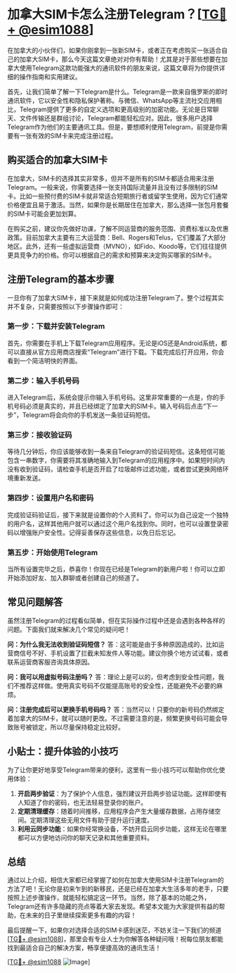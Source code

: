 # 加拿大SIM卡怎么注册Telegram？[[TG💪+ @esim1088](https://t.me/s/esim1088)]

在加拿大的小伙伴们，如果你刚拿到一张新SIM卡，或者正在考虑购买一张适合自己的加拿大SIM卡，那么今天这篇文章绝对对你有帮助！尤其是对于那些想要在加拿大使用Telegram这款功能强大的通讯软件的朋友来说，这篇文章将为你提供详细的操作指南和实用建议。

首先，让我们简单了解一下Telegram是什么。Telegram是一款来自俄罗斯的即时通讯软件，它以安全性和隐私保护著称。与微信、WhatsApp等主流社交应用相比，Telegram提供了更多的自定义选项和更高级别的加密功能。无论是日常聊天、文件传输还是群组讨论，Telegram都能轻松应对。因此，很多用户选择Telegram作为他们的主要通讯工具。但是，要想顺利使用Telegram，前提是你需要有一张有效的SIM卡来完成注册过程。

## 购买适合的加拿大SIM卡

在加拿大，SIM卡的选择其实非常多，但并不是所有的SIM卡都适合用来注册Telegram。一般来说，你需要选择一张支持国际流量并且没有过多限制的SIM卡。比如一些预付费的SIM卡就非常适合短期旅行者或留学生使用，因为它们通常价格便宜且易于激活。当然，如果你是长期居住在加拿大，那么选择一张包月套餐的SIM卡可能会更加划算。

在购买之前，建议你先做好功课，了解不同运营商的服务范围、资费标准以及优惠政策。目前加拿大主要有三大运营商：Bell、Rogers和Telus，它们覆盖了大部分地区。此外，还有一些虚拟运营商（MVNO），如Fido、Koodo等，它们往往提供更具竞争力的价格。你可以根据自己的需求和预算来决定购买哪家的SIM卡。

## 注册Telegram的基本步骤

一旦你有了加拿大SIM卡，接下来就是如何成功注册Telegram了。整个过程其实并不复杂，只需要按照以下步骤操作即可：

### 第一步：下载并安装Telegram

首先，你需要在手机上下载Telegram应用程序。无论是iOS还是Android系统，都可以直接从官方应用商店搜索“Telegram”进行下载。下载完成后打开应用，你会看到一个简洁明快的界面。

### 第二步：输入手机号码

进入Telegram后，系统会提示你输入手机号码。这里非常重要的一点是，你的手机号码必须是真实的，并且已经绑定了加拿大的SIM卡。输入号码后点击“下一步”，Telegram将会向你的手机发送一条验证码短信。

### 第三步：接收验证码

等待几分钟后，你应该能够收到一条来自Telegram的验证码短信。这条短信可能包含一串数字，你需要将其准确地输入到Telegram的应用程序中。如果短时间内没有收到验证码，请检查手机是否开启了垃圾邮件过滤功能，或者尝试更换网络环境重新发送。

### 第四步：设置用户名和密码

完成验证码验证后，接下来就是设置你的个人资料了。你可以为自己设定一个独特的用户名，这样其他用户就可以通过这个用户名找到你。同时，也可以设置登录密码以增强账户安全性。记得妥善保存这些信息，以免日后忘记。

### 第五步：开始使用Telegram

当所有设置完毕之后，恭喜你！你现在已经是Telegram的新用户啦！你可以立即开始添加好友、加入群聊或者创建自己的频道了。

## 常见问题解答

虽然注册Telegram的过程看似简单，但在实际操作过程中还是会遇到各种各样的问题。下面我们就来解决几个常见的疑问吧！

**问：为什么我无法收到验证码短信？**
答：这可能是由于多种原因造成的，比如运营商信号不好、手机设置了拦截未知发件人等功能。建议你换个地方试试看，或者联系运营商客服咨询具体原因。

**问：我可以用虚拟号码注册吗？**
答：理论上是可以的，但考虑到安全性问题，我们不推荐这样做。使用真实号码不仅能提高账号的安全性，还能避免不必要的麻烦。

**问：注册完成后可以更换手机号码吗？**
答：当然可以！只要你的新号码仍然绑定着加拿大的SIM卡，就可以随时更改。不过需要注意的是，频繁更换号码可能会导致账号被锁定，所以尽量保持稳定比较好。

## 小贴士：提升体验的小技巧

为了让你更好地享受Telegram带来的便利，这里有一些小技巧可以帮助你优化使用体验：

1. **开启两步验证**：为了保护个人信息，强烈建议开启两步验证功能。这样即使有人知道了你的密码，也无法轻易登录你的账户。
2. **定期清理缓存**：随着时间推移，应用程序会产生大量缓存数据，占用存储空间。定期清理这些无用文件有助于提升运行速度。
3. **利用云同步功能**：如果你经常换设备，不妨开启云同步功能，这样无论在哪里都可以方便地访问你的聊天记录和其他重要资料。

## 总结

通过以上介绍，相信大家都已经掌握了如何在加拿大使用SIM卡注册Telegram的方法了吧！无论你是初来乍到的新移民，还是已经在加拿大生活多年的老手，只要按照上述步骤操作，就能轻松搞定这一环节。当然，除了基本的功能之外，Telegram还有许多隐藏的亮点等着大家去发现。希望本文能为大家提供有益的帮助，在未来的日子里继续探索更多有趣的内容！

最后提醒一下，如果你对选择合适的SIM卡感到迷茫，不妨关注一下我们的频道[[TG💪+ @esim1088](https://t.me/s/esim1088)]，那里会有专业人士为你解答各种疑问哦！祝每位朋友都能找到最适合自己的解决方案，畅享便捷高效的通讯生活！

[[TG💪+ @esim1088](https://t.me/s/esim1088) ![Image](https://i.postimg.cc/4NQfJmqS/Snipaste-2025-05-13-00-14-12.png)]